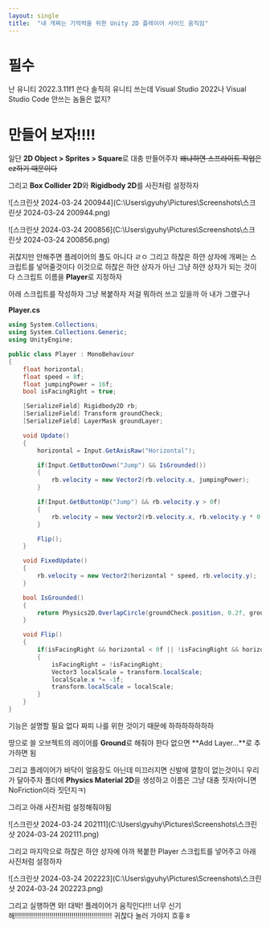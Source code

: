 ```yaml
---
layout: single
title:  "내 개쩌는 기억력을 위한 Unity 2D 플레이어 사이드 움직임"
---
```


# 필수

난 유니티 2022.3.11f1 쓴다
솔직히 유니티 쓰는데 Visual Studio 2022나 Visual Studio Code 안쓰는 놈들은 없지?

# 만들어 보자!!!!

일단 **2D Object > Sprites > Square**로 대충 만들어주자 ~~왜냐하면 스프라이트 작업은 ez하기 때문이다~~

그리고 **Box Collider 2D**와 **Rigidbody 2D**를 사진처럼 설정하자

![스크린샷 2024-03-24 200944](C:\Users\gyuhy\Pictures\Screenshots\스크린샷 2024-03-24 200944.png)

![스크린샷 2024-03-24 200856](C:\Users\gyuhy\Pictures\Screenshots\스크린샷 2024-03-24 200856.png)

귀찮지만 안해주면 플레이어의 플도 아니다 ㄹㅇ
그리고 하찮은 하얀 상자에 개쩌는 스크립트를 넣어줄것이다
이것으로 하찮은 하얀 상자가 아닌 그냥 하얀 상자가 되는 것이다
스크립트 이름을 **Player**로 지정하자

아래 스크립트를 작성하자
그냥 복붙하자 저걸 뭐하러 쓰고 있을까
아 내가 그랬구나

**Player.cs**

```csharp
using System.Collections;
using System.Collections.Generic;
using UnityEngine;

public class Player : MonoBehaviour
{
    float horizontal;
    float speed = 8f;
    float jumpingPower = 16f;
    bool isFacingRight = true;

    [SerializeField] Rigidbody2D rb;
    [SerializeField] Transform groundCheck;
    [SerializeField] LayerMask groundLayer;

    void Update()
    {
        horizontal = Input.GetAxisRaw("Horizontal");

        if(Input.GetButtonDown("Jump") && IsGrounded())
        {
            rb.velocity = new Vector2(rb.velocity.x, jumpingPower);
        }

        if(Input.GetButtonUp("Jump") && rb.velocity.y > 0f)
        {
            rb.velocity = new Vector2(rb.velocity.x, rb.velocity.y * 0.5f);
        }

        Flip();
    }

    void FixedUpdate()
    {
        rb.velocity = new Vector2(horizontal * speed, rb.velocity.y);
    }

    bool IsGrounded()
    {
        return Physics2D.OverlapCircle(groundCheck.position, 0.2f, groundLayer);
    }

    void Flip()
    {
        if(isFacingRight && horizontal < 0f || !isFacingRight && horizontal > 0f)
        {
            isFacingRight = !isFacingRight;
            Vector3 localScale = transform.localScale;
            localScale.x *= -1f;
            transform.localScale = localScale;
        }
    }
}
```

기능은 설명할 필요 없다 짜피 나를 위한 것이기 때문에 하하하하하하하

땅으로 쓸 오브젝트의 레이어를 **Ground**로 해줘야 한다
없으면 **Add Layer...**로 추가하면 됨

그리고 플레이어가 바닥이 얼음장도 아닌데 미끄러지면 신발에 깔창이 없는것이니 우리가 달아주자
폴더에 **Physics Material 2D**을 생성하고 이름은 그냥 대충 짓자(아니면 NoFriction이라 짓던지ㅋ)

그리고 아래 사진처럼 설정해줘야됨

![스크린샷 2024-03-24 202111](C:\Users\gyuhy\Pictures\Screenshots\스크린샷 2024-03-24 202111.png)

그리고 마지막으로 하찮은 하얀 상자에 아까 복붙한 Player 스크립트를 넣어주고 아래 사진처럼 설정하자

![스크린샷 2024-03-24 202223](C:\Users\gyuhy\Pictures\Screenshots\스크린샷 2024-03-24 202223.png)

그리고 실행하면 와! 대박! 플레이어가 움직인다!!! 너무 신기해!!!!!!!!!!!!!!!!!!!!!!!!!!!!!!!!!!!!!!!!!!!!!!!!
귀찮다 놀러 가야지 흐흫ㅎ
